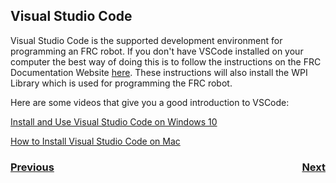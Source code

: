 ## Visual Studio Code
Visual Studio Code is the supported development environment for programming an FRC robot. If you don't have VSCode installed on your computer the best way of doing this is to follow the instructions on the FRC Documentation Website [here](https://docs.wpilib.org/en/latest/docs/getting-started/getting-started-frc-control-system/wpilib-setup.html). These instructions will also install the WPI Library which is used for programming the FRC robot.

Here are some videos that give you a good introduction to VSCode:

[Install and Use Visual Studio Code on Windows 10](https://www.youtube.com/watch?v=MlIzFUI1QGA)

[How to Install Visual Studio Code on Mac](https://www.youtube.com/watch?v=tCfbi5PF1y0)

<h3><span style="float:left">
<a href="../index">Previous</a></span>
<span style="float:right">
<a href="git">Next</a></span></h3>